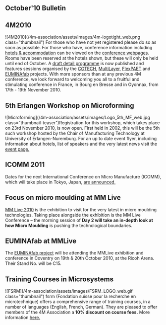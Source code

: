 ## October'10 Bulletin

<!--break-->
## 4M2010


![4M2010](/4m-association/assets/images/4m-logotight_web.png class="thumbnail")
For those who have not yet registered please do so as soon as possible. For those who have, conference information including [hotels & accommodation](/4m-association/content/Hotels-and-Acommodation) can be viewed on the [conference webpages](/4m-association/conference/2010).  Rooms have been reserved at the hotels shown, but these will only be held until end of October. A [draft detail  programme](/content/Detail-Programme) is now published and features sessions organised by the [COTECH](/node/18), [MultiLayer](/node/19), [FlexPAET](/node/2.md) and [EUMINAfab](/node/21.md) projects. With more sponsors than at any previous 4M conference, we look forward to welcoming you all to a fruitful and stimulating conference in France, in Bourg en Bresse and in Oyonnax, from 17th - 19th November 2010.  
    
## 5th Erlangen Workshop on Microforming

![Microforming](/4m-association/assets/images/Logo_5th_MF_web.jpg class="thumbnail-teaser")Registration for this workshop, which takes place on 23rd November 2010, is now open. First held in 2002, this will be the 5th such workshop hosted by the Chair of Manufacturing Technology at University of Erlangen-Nuremburg. For an up to date event flyer, including information about hotels, list of speakers and the very latest news visit the [event page.](/4m-association/event/Erlangen-workshop-microformin.md) 
  
## ICOMM 2011

Dates for the next International Conference on Micro Manufacture (ICOMM), which will take place in Tokyo, Japan, [are announced.](/4m-association/event/ICOMM-201.md)  
  
## Focus on micro moulding at MM Live

[MM Live 2010](http://www.micromanu.com/x/mmliveuk.html) is the exhibition to visit for  the very latest in micro moulding technologies. Taking place alongside the exhibition is the MM Live Conference – the morning session of **Day 2 will take an in-depth look at how Micro Moulding** is pushing the technological boundaries.   
  
## EUMINAfab at MMLive

The [EUMINAfab project](/node/21) will be attending the MMLive exhibition and conference in Coventry on 19th & 20th October 2010, at the Ricoh Arena. Their Stand No. will be C15.  
  
## Training Courses in Microsystems

![FSRM](/4m-association/assets/images/FSRM_LOGO_web.gif class="thumbnail")
fsrm (Fondation suisse pour la recherche en microtechnique) offers a comprehensive range of training courses, in a number of languages (English, French, German). They are pleased to offer members of the 4M Association a <b>10% discount on course fees.</b> More information [here.](/4m-association/content/fsrm-training-course.md)